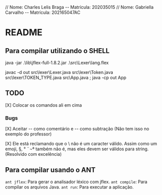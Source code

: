 // Nome: Charles Lelis Braga -- Matrícula: 202035015
// Nome: Gabriella Carvalho -- Matrícula: 202165047AC

# README

## Para compilar utilizando o SHELL

java -jar .\lib\jflex-full-1.8.2.jar .\src\Lexer\lang.flex

javac -d out src\lexer\Lexer.java src\lexer\Token.java src\lexer\TOKEN_TYPE.java src\App.java ; java -cp out App

## TODO

[X] Colocar os comandos ali em cima

### Bugs

[X] Aceitar -- como comentário e -- como subtração (Não tem isso no exemplo do professor)

[X] Ele está reclamando que o \ não é um caracter válido. Assim como um emoji, §, ° ¨¬ª também não é, mas eles devem ser válidos para string.(Resolvido com excelência)

## Para compilar usando o ANT
`ant jflex`: Para gerar o analisador léxico com jflex.
`ant compile`: Para compilar os arquivos Java.
`ant run`: Para executar a aplicação.


